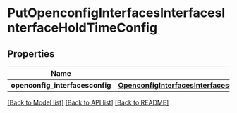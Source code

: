 # PutOpenconfigInterfacesInterfacesInterfaceHoldTimeConfig

## Properties
Name | Type | Description | Notes
------------ | ------------- | ------------- | -------------
**openconfig_interfacesconfig** | [**OpenconfigInterfacesInterfacesOpenconfiginterfacesinterfacesHoldtimeConfig**](OpenconfigInterfacesInterfacesOpenconfiginterfacesinterfacesHoldtimeConfig.md) |  | [optional] 

[[Back to Model list]](../README.md#documentation-for-models) [[Back to API list]](../README.md#documentation-for-api-endpoints) [[Back to README]](../README.md)


